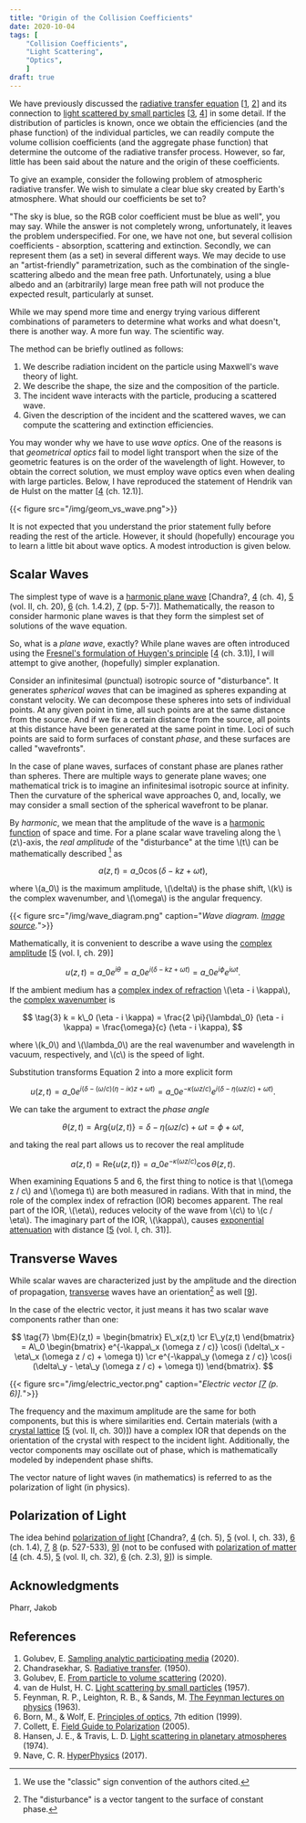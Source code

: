 ```yaml
---
title: "Origin of the Collision Coefficients"
date: 2020-10-04
tags: [
    "Collision Coefficients",
    "Light Scattering",
    "Optics",
    ]
draft: true
---
```


We have previously discussed the [radiative transfer equation](/post/analytic-media/) \[[1](#references), [2](#references)\] and its connection to [light scattered by small particles](/post/particle-volume/) \[[3](#references), [4](#references)\] in some detail. If the distribution of particles is known, once we obtain the efficiencies (and the phase function) of the individual particles, we can readily compute the volume collision coefficients (and the aggregate phase function) that determine the outcome of the radiative transfer process. However, so far, little has been said about the nature and the origin of these coefficients.

To give an example, consider the following problem of atmospheric radiative transfer. We wish to simulate a clear blue sky created by Earth's atmosphere. What should our coefficients be set to?

"The sky is blue, so the RGB color coefficient must be blue as well", you may say. While the answer is not completely wrong, unfortunately, it leaves the problem underspecified. For one, we have not one, but several collision coefficients - absorption, scattering and extinction. Secondly, we can represent them (as a set) in several different ways. We may decide to use an "artist-friendly" parametrization, such as the combination of the single-scattering albedo and the mean free path. Unfortunately, using a blue albedo and an (arbitrarily) large mean free path will not produce the expected result, particularly at sunset.

While we may spend more time and energy trying various different combinations of parameters to determine what works and what doesn't, there is another way. A more fun way. The scientific way.

<!--more-->

The method can be briefly outlined as follows:

1. We describe radiation incident on the particle using Maxwell's wave theory of light.
2. We describe the shape, the size and the composition of the particle.
3. The incident wave interacts with the particle, producing a scattered wave.
4. Given the description of the incident and the scattered waves, we can compute the scattering and extinction efficiencies.

You may wonder why we have to use *wave optics*. One of the reasons is that *geometrical optics* fail to model light transport when the size of the geometric features is on the order of the wavelength of light. However, to obtain the correct solution, we must employ wave optics even when dealing with large particles. Below, I have reproduced the statement of Hendrik van de Hulst on the matter \[[4](#references) (ch. 12.1)\].

{{< figure src="/img/geom_vs_wave.png">}}

It is not expected that you understand the prior statement fully before reading the rest of the article. However, it should (hopefully) encourage you to learn a little bit about wave optics. A modest introduction is given below.

## Scalar Waves

The simplest type of wave is a [harmonic plane wave](https://www.feynmanlectures.caltech.edu/II_20.html) \[Chandra?, [4](#references) (ch. 4), [5](#references) (vol. II, ch. 20), [6](#references) (ch. 1.4.2), [7](#references) (pp. 5-7)\]. Mathematically, the reason to consider harmonic plane waves is that they form the simplest set of solutions of the wave equation.

So, what is a *plane wave*, exactly? While plane waves are often introduced using the [Fresnel's formulation of Huygen's principle](https://en.wikipedia.org/wiki/Huygens%E2%80%93Fresnel_principle) \[[4](#references) (ch. 3.1)\], I will attempt to give another, (hopefully) simpler explanation.

Consider an infinitesimal (punctual) isotropic source of "disturbance". It generates *spherical waves* that can be imagined as spheres expanding at constant velocity. We can decompose these spheres into sets of individual points. At any given point in time, all such points are at the same distance from the source. And if we fix a certain distance from the source, all points at this distance have been generated at the same point in time. Loci of such points are said to form surfaces of constant *phase*, and these surfaces are called "wavefronts".

In the case of plane waves, surfaces of constant phase are planes rather than spheres. There are multiple ways to generate plane waves; one mathematical trick is to imagine an infinitesimal isotropic source at infinity. Then the curvature of the spherical wave approaches 0, and, locally, we may consider a small section of the spherical wavefront to be planar.

By *harmonic*, we mean that the amplitude of the wave is a [harmonic function](https://en.wikipedia.org/wiki/Harmonic_function) of space and time. For a plane scalar wave traveling along the \\(z\\)-axis, the *real amplitude* of the "disturbance" at the time \\(t\\) can be mathematically described [^1] as

[^1]: We use the "classic" sign convention of the authors cited.

$$ \tag{1} a(z,t) = a\_0 \cos(\delta - k z + \omega t), $$

where \\(a\_0\\) is the maximum amplitude, \\(\delta\\) is the phase shift, \\(k\\) is the complex wavenumber, and \\(\omega\\) is the angular frequency.

{{< figure src="/img/wave_diagram.png" caption="*Wave diagram. [Image source](https://tsunamiphysics.webnode.com/waves-review/).*">}}

Mathematically, it is convenient to describe a wave using the [complex amplitude](https://www.feynmanlectures.caltech.edu/I_29.html) \[[5](#references) (vol. I, ch. 29)\]

$$ \tag{2} u(z,t) = a\_0 e^{i \theta} = a\_0 e^{i (\delta - k z + \omega t)} = a\_0 e^{i \phi} e^{i \omega t}. $$

If the ambient medium has a [complex index of refraction](https://en.wikipedia.org/wiki/Refractive_index#Complex_refractive_index) \\(\eta - i \kappa\\), the [complex wavenumber](https://en.wikipedia.org/wiki/Wavenumber#Complex) is

$$ \tag{3} k = k\_0 (\eta - i \kappa)
			 = \frac{2 \pi}{\lambda\_0} (\eta - i \kappa)
			 = \frac{\omega}{c} (\eta - i \kappa), $$

where \\(k\_0\\) and \\(\lambda\_0\\) are the real wavenumber and wavelength in vacuum, respectively, and \\(c\\) is the speed of light.

Substitution transforms Equation 2 into a more explicit form

$$ \tag{4} u(z,t) = a\_0 e^{i (\delta - (\omega / c) (\eta - i \kappa) z + \omega t)}
			      = a\_0 e^{-\kappa (\omega z / c)} e^{i (\delta - \eta (\omega z / c) + \omega t)}. $$

We can take the argument to extract the *phase angle*

$$ \tag{5} \theta(z,t) = \mathrm{Arg} \big\lbrace u(z,t) \big\rbrace = \delta - \eta (\omega z / c) + \omega t = \phi + \omega t, $$

and taking the real part allows us to recover the real amplitude

$$ \tag{6} a(z,t) = \mathrm{Re} \big\lbrace u(z,t) \big\rbrace
			      = a\_0 e^{-\kappa (\omega z / c)} \cos{\theta(z,t)} . $$

When examining Equations 5 and 6, the first thing to notice is that \\(\omega z / c\\) and \\(\omega t\\) are both measured in radians. With that in mind, the role of the complex index of refraction (IOR) becomes apparent. The real part of the IOR, \\(\eta\\), reduces velocity of the wave from \\(c\\) to \\(c / \eta\\). The imaginary part of the IOR, \\(\kappa\\), causes [exponential attenuation](https://www.feynmanlectures.caltech.edu/I_31.html) with distance \[[5](#references) (vol. I, ch. 31)\].

## Transverse Waves

While scalar waves are characterized just by the amplitude and the direction of propagation, [transverse](http://hyperphysics.phy-astr.gsu.edu/hbase/Sound/tralon.html) waves have an orientation[^2] as well \[[9](#references)\].

[^2]: The "disturbance" is a vector tangent to the surface of constant phase.

In the case of the electric vector, it just means it has two scalar wave components rather than one:

$$ \tag{7} \bm{E}(z,t) =
	\begin{bmatrix}
    	E\_x(z,t) \cr
    	E\_y(z,t)
	\end{bmatrix} = A\_0
	\begin{bmatrix}
    	e^{-\kappa\_x (\omega z / c)} \cos(i (\delta\_x - \eta\_x (\omega z / c) + \omega t)) \cr
    	e^{-\kappa\_y (\omega z / c)} \cos(i (\delta\_y - \eta\_y (\omega z / c) + \omega t))
	\end{bmatrix}. $$

{{< figure src="/img/electric_vector.png" caption="*Electric vector \[[7](#references) (p. 6)\].*">}}

The frequency and the maximum amplitude are the same for both components, but this is where similarities end. Certain materials (with a [crystal lattice](https://www.feynmanlectures.caltech.edu/II_30.html) \[[5](#references) (vol. II, ch. 30)\]) have a complex IOR that depends on the orientation of the crystal with respect to the incident light. Additionally, the vector components may oscillate out of phase, which is mathematically modeled by independent phase shifts.

The vector nature of light waves (in mathematics) is referred to as the polarization of light (in physics).

## Polarization of Light

The idea behind [polarization of light](http://hyperphysics.phy-astr.gsu.edu/hbase/phyopt/polarcon.html#c1) \[Chandra?, [4](#references) (ch. 5), [5](#references) (vol. I, ch. 33), [6](#references) (ch. 1.4), [7](#references), [8](#references) (p. 527-533), [9](#references)\] (not to be confused with [polarization of matter](http://hyperphysics.phy-astr.gsu.edu/hbase/electric/dielec.html#c1) \[[4](#references) (ch. 4.5), [5](#references) (vol. II, ch. 32), [6](#references) (ch. 2.3), [9](#references)\]) is simple.



## Acknowledgments

Pharr, Jakob

## References

<!--- APA style, with the edition and the (original publication) date at the end -->

1. Golubev, E. [Sampling analytic participating media](/post/analytic-media/) (2020).
2. Chandrasekhar, S. [Radiative transfer](https://doi.org/10.1002/qj.49707633016). (1950).
3. Golubev, E. [From particle to volume scattering](/post/particle-volume/) (2020).
4. van de Hulst, H. C. [Light scattering by small particles](https://doi.org/10.1002/qj.49708436025) (1957).
5. Feynman, R. P., Leighton, R. B., & Sands, M. [The Feynman lectures on physics](https://www.feynmanlectures.caltech.edu/) (1963).
6. Born, M., & Wolf, E. [Principles of optics](https://doi.org/10.1017/CBO9781139644181), 7th edition (1999).
7. Collett, E. [Field Guide to Polarization](https://doi.org/10.1117/3.626141) (2005).
8. Hansen, J. E., & Travis, L. D. [Light scattering in planetary atmospheres](https://doi.org/10.1007/BF00168069) (1974).
9. Nave, C. R. [HyperPhysics](http://hyperphysics.phy-astr.gsu.edu/hbase/index.html) (2017).
